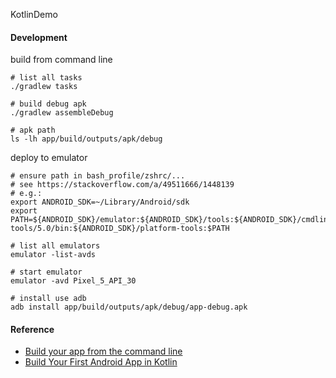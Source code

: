 KotlinDemo

#### Development

build from command line

```shell
# list all tasks
./gradlew tasks

# build debug apk
./gradlew assembleDebug

# apk path
ls -lh app/build/outputs/apk/debug
```

deploy to emulator

```shell
# ensure path in bash_profile/zshrc/...
# see https://stackoverflow.com/a/49511666/1448139
# e.g.:
export ANDROID_SDK=~/Library/Android/sdk
export PATH=${ANDROID_SDK}/emulator:${ANDROID_SDK}/tools:${ANDROID_SDK}/cmdline-tools/5.0/bin:${ANDROID_SDK}/platform-tools:$PATH

# list all emulators
emulator -list-avds

# start emulator
emulator -avd Pixel_5_API_30

# install use adb
adb install app/build/outputs/apk/debug/app-debug.apk
```


#### Reference
- [Build your app from the command line](https://developer.android.com/studio/build/building-cmdline)
- [Build Your First Android App in Kotlin](https://developer.android.com/codelabs/build-your-first-android-app-kotlin)